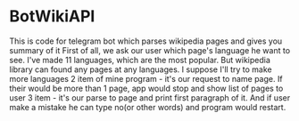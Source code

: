 # BotWikiAPI
This is code for telegram bot which parses wikipedia pages and gives you summary of it 
First of all, we ask our user which page's language he want to see. I've made 11 languages, which are the most popular. 
But wikipedia library can found any pages at any languages. I suppose I'll try to make more languages
2 item of mine program - it's our request to name page. If their would be more than 1 page, app would stop and show list of pages to user
3 item - it's our parse to page and print first paragraph of it.
And if user make a mistake he can type no(or other words) and program would restart.
